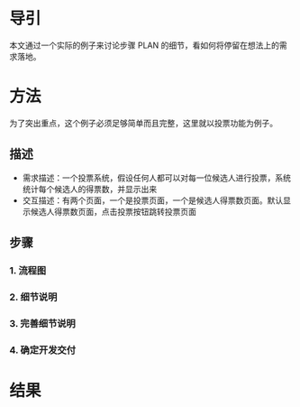 # 导引

本文通过一个实际的例子来讨论步骤 PLAN 的细节，看如何将停留在想法上的需求落地。

# 方法

为了突出重点，这个例子必须足够简单而且完整，这里就以投票功能为例子。

## 描述

- 需求描述：一个投票系统，假设任何人都可以对每一位候选人进行投票，系统统计每个候选人的得票数，并显示出来
- 交互描述：有两个页面，一个是投票页面，一个是候选人得票数页面。默认显示候选人得票数页面，点击投票按钮跳转投票页面

## 步骤

### 1. 流程图

### 2. 细节说明

### 3. 完善细节说明

### 4. 确定开发交付

# 结果
